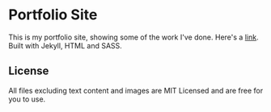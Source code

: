 # Portfolio Site
This is my portfolio site, showing some of the work I've done. Here's a [link](http://vincentliaw.me). Built with Jekyll, HTML and SASS.

## License
All files excluding text content and images are MIT Licensed and are free for you to use.